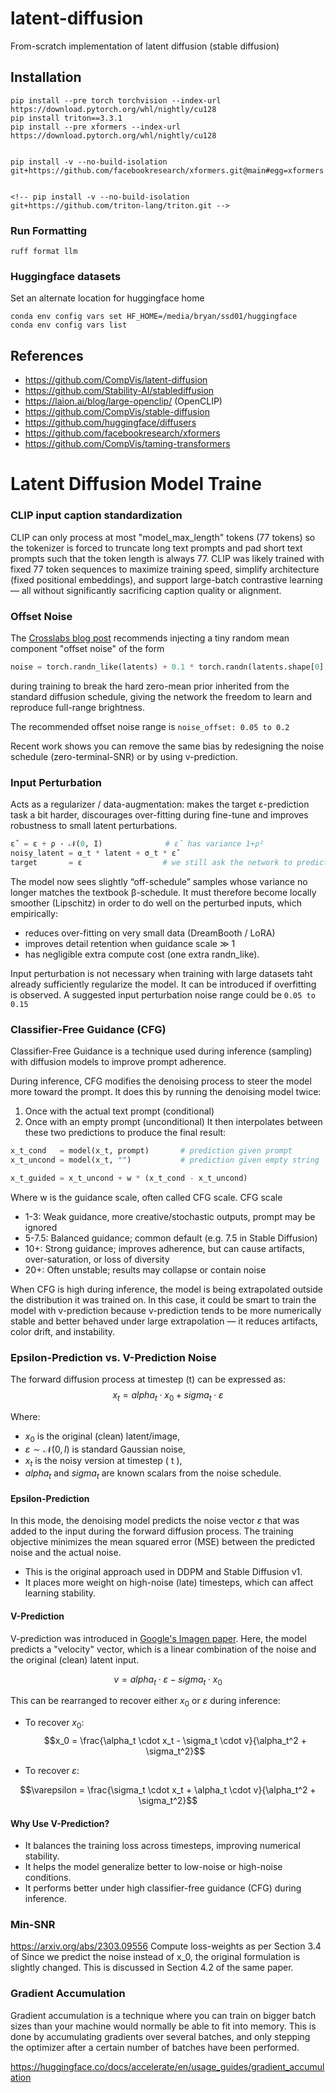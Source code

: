 # latent-diffusion
From-scratch implementation of latent diffusion (stable diffusion)



## Installation
```
pip install --pre torch torchvision --index-url https://download.pytorch.org/whl/nightly/cu128
pip install triton==3.3.1
pip install --pre xformers --index-url https://download.pytorch.org/whl/nightly/cu128


pip install -v --no-build-isolation git+https://github.com/facebookresearch/xformers.git@main#egg=xformers


<!-- pip install -v --no-build-isolation git+https://github.com/triton-lang/triton.git -->
```
### Run Formatting
```
ruff format llm
```

### Huggingface datasets

Set an alternate location for huggingface home
```
conda env config vars set HF_HOME=/media/bryan/ssd01/huggingface
conda env config vars list
```

## References
- https://github.com/CompVis/latent-diffusion
- https://github.com/Stability-AI/stablediffusion
- https://laion.ai/blog/large-openclip/ (OpenCLIP)
- https://github.com/CompVis/stable-diffusion
- https://github.com/huggingface/diffusers
- https://github.com/facebookresearch/xformers
- https://github.com/CompVis/taming-transformers


# Latent Diffusion Model Traine


### CLIP input caption standardization
CLIP can only process at most "model_max_length" tokens (77 tokens) so the tokenizer is forced to
truncate long text prompts and pad short text prompts such that the token length is always 77.
CLIP was likely trained with fixed 77 token sequences to maximize training speed, simplify architecture (fixed positional embeddings), and support large-batch contrastive learning — all without significantly sacrificing caption quality or alignment.

### Offset Noise

The [Crosslabs blog post](https://www.crosslabs.org//blog/diffusion-with-offset-noise) recommends
injecting a tiny random mean component "offset noise" of the form
```python
noise = torch.randn_like(latents) + 0.1 * torch.randn(latents.shape[0], latents.shape[1], 1, 1)
```
during training to break the hard zero-mean prior inherited from the standard diffusion schedule, giving the network the freedom to learn and reproduce full-range brightness.

The recommended offset noise range is `noise_offset: 0.05 to 0.2`

Recent work shows you can remove the same bias by redesigning the noise schedule (zero-terminal-SNR) or by using v-prediction.

### Input Perturbation

Acts as a regularizer / data-augmentation: makes the target ε-prediction task a bit harder, discourages over-fitting during fine-tune and improves robustness to small latent perturbations. 
```python
ε̂  = ε + ρ · 𝒩(0, I)              # ε̂ has variance 1+ρ²
noisy_latent = α_t * latent + σ_t * ε̂
target       = ε                  # we still ask the network to predict the *original* ε
```
The model now sees slightly “off-schedule” samples whose variance no longer matches the textbook β-schedule.
It must therefore become locally smoother (Lipschitz) in order to do well on the perturbed inputs, which empirically:
- reduces over-fitting on very small data (DreamBooth / LoRA)
- improves detail retention when guidance scale ≫ 1
- has negligible extra compute cost (one extra randn_like).

Input perturbation is not necessary when training with large datasets taht already sufficiently regularize the  model. It can be introduced if overfitting is observed. 
A suggested input perturbation noise range could be `0.05 to 0.15`

### Classifier-Free Guidance (CFG)
Classifier-Free Guidance is a technique used during inference (sampling) with diffusion models to improve prompt adherence. 

During inference, CFG modifies the denoising process to steer the model more toward the prompt.
It does this by running the denoising model twice:
1. Once with the actual text prompt (conditional)
2. Once with an empty prompt (unconditional)
It then interpolates between these two predictions to produce the final result:
```python
x_t_cond   = model(x_t, prompt)       # prediction given prompt
x_t_uncond = model(x_t, "")           # prediction given empty string

x_t_guided = x_t_uncond + w * (x_t_cond - x_t_uncond)
```
Where w is the guidance scale, often called CFG scale.
CFG scale
- 1-3: 	Weak guidance, more creative/stochastic outputs, prompt may be ignored
- 5-7.5: Balanced guidance; common default (e.g. 7.5 in Stable Diffusion)
- 10+: Strong guidance; improves adherence, but can cause artifacts, over-saturation, or loss of diversity
- 20+: Often unstable; results may collapse or contain noise

When CFG is high during inference, the model is being extrapolated outside the distribution it was trained on. In this case, it could be smart to train the model with v-prediction because v-prediction tends to be more numerically stable and better behaved under large extrapolation — it reduces artifacts, color drift, and instability.

### Epsilon-Prediction vs. V-Prediction Noise

The forward diffusion process at timestep (t) can be expressed as:
$$
x_t = alpha_t \cdot x_0 + sigma_t \cdot \varepsilon
$$

Where:
- $x_0$ is the original (clean) latent/image,
- $\varepsilon \sim \mathcal{N}(0, I)$ is standard Gaussian noise,
- $x_t$ is the noisy version at timestep \( t \),
- $alpha_t$ and $sigma_t$ are known scalars from the noise schedule.

#### Epsilon-Prediction

In this mode, the denoising model predicts the noise vector $\varepsilon$ that was added to the input during the forward diffusion process. The training objective minimizes the mean squared error (MSE) between the predicted noise and the actual noise.


- This is the original approach used in DDPM and Stable Diffusion v1.
- It places more weight on high-noise (late) timesteps, which can affect learning stability.

#### V-Prediction
V-prediction was introduced in [Google's Imagen paper](https://arxiv.org/abs/2205.11487).
Here, the model predicts a "velocity" vector, which is a linear combination of the noise and the original (clean) latent input.

$$v = alpha_t \cdot \varepsilon - sigma_t \cdot x_0$$

This can be rearranged to recover either $x_0$ or $\varepsilon$ during inference:

- To recover $x_0$:
$$x_0 = \frac{\alpha_t \cdot x_t - \sigma_t \cdot v}{\alpha_t^2 + \sigma_t^2}$$

- To recover $\varepsilon$:

$$\varepsilon = \frac{\sigma_t \cdot x_t + \alpha_t \cdot v}{\alpha_t^2 + \sigma_t^2}$$

#### Why Use V-Prediction?

- It balances the training loss across timesteps, improving numerical stability.
- It helps the model generalize better to low-noise or high-noise conditions.
- It performs better under high classifier-free guidance (CFG) during inference.

### Min-SNR
https://arxiv.org/abs/2303.09556
Compute loss-weights as per Section 3.4 of
Since we predict the noise instead of x_0, the original formulation is slightly changed.
This is discussed in Section 4.2 of the same paper.


### Gradient Accumulation
Gradient accumulation is a technique where you can train on bigger batch sizes than your machine would normally be able to fit into memory. This is done by accumulating gradients over several batches, and only stepping the optimizer after a certain number of batches have been performed.

https://huggingface.co/docs/accelerate/en/usage_guides/gradient_accumulation